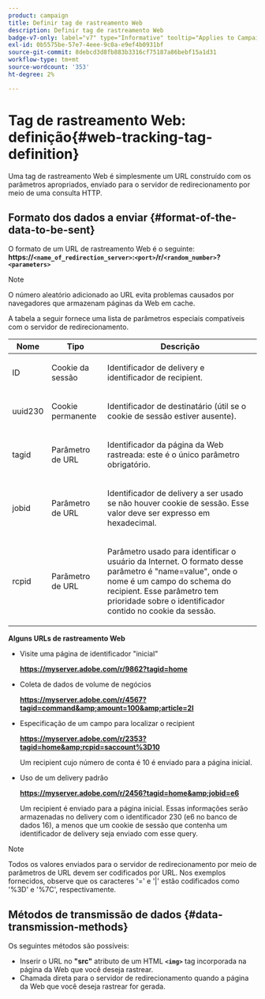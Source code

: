 ```yaml
---
product: campaign
title: Definir tag de rastreamento Web
description: Definir tag de rastreamento Web
badge-v7-only: label="v7" type="Informative" tooltip="Applies to Campaign Classic v7 only"
exl-id: 0b5575be-57e7-4eee-9c0a-e9ef4b0931bf
source-git-commit: 8debcd3d8fb883b3316cf75187a86bebf15a1d31
workflow-type: tm+mt
source-wordcount: '353'
ht-degree: 2%

---
```


# Tag de rastreamento Web: definição{#web-tracking-tag-definition}



Uma tag de rastreamento Web é simplesmente um URL construído com os parâmetros apropriados, enviado para o servidor de redirecionamento por meio de uma consulta HTTP.

## Formato dos dados a enviar {#format-of-the-data-to-be-sent}

O formato de um URL de rastreamento Web é o seguinte: **https://`<name_of_redirection_server>`:`<port>`/r/`<random_number>`?`<parameters>`**

>[!NOTE]
>
>O número aleatório adicionado ao URL evita problemas causados por navegadores que armazenam páginas da Web em cache.

A tabela a seguir fornece uma lista de parâmetros especiais compatíveis com o servidor de redirecionamento.

<table>
                     <thead>
                        <tr>
                           <th>Nome</th>
                           <th>Tipo</th>
                           <th>Descrição</th> 
                        </tr> 
                     </thead>
                     <tbody>
                        <tr>
                           <td>
                              <p>ID</p> 
                           </td>
                           <td>
                              <p>Cookie da sessão</p> 
                           </td>
                           <td>
                              <p>Identificador de delivery e identificador de recipient.</p> 
                           </td> 
                        </tr>
                        <tr>
                           <td>
                              <p>uuid230</p> 
                           </td>
                           <td>
                              <p>Cookie permanente</p> 
                           </td>
                           <td>
                              <p>Identificador de destinatário (útil se o cookie de sessão estiver ausente).</p> 
                           </td> 
                        </tr>
                        <tr>
                           <td>
                              <p>tagid</p> 
                           </td>
                           <td>
                              <p>Parâmetro de URL</p> 
                           </td>
                           <td>
                              <p>Identificador da página da Web rastreada: este é o único parâmetro obrigatório.</p> 
                           </td> 
                        </tr>
                        <tr>
                           <td>
                              <p>jobid</p> 
                           </td>
                           <td>
                              <p>Parâmetro de URL</p> 
                           </td>
                           <td>
                              <p>Identificador de delivery a ser usado se não houver cookie de sessão. Esse valor deve ser expresso em hexadecimal.
                              </p> 
                           </td> 
                        </tr>
                        <tr>
                           <td>
                              <p>rcpid</p> 
                           </td>
                           <td>
                              <p>Parâmetro de URL</p> 
                           </td>
                           <td>
                              <p>Parâmetro usado para identificar o usuário da Internet. O formato desse parâmetro é "name=value", onde o nome é um campo do schema do recipient. Esse parâmetro tem prioridade sobre o identificador contido no cookie da sessão.
                              </p> 
                           </td> 
                        </tr> 
                     </tbody>  
                  </table>

**Alguns URLs de rastreamento Web**

* Visite uma página de identificador &quot;inicial&quot;

   **https://myserver.adobe.com/r/9862?tagid=home**

* Coleta de dados de volume de negócios

   **https://myserver.adobe.com/r/4567?tagid=command&amp;amount=100&amp;article=2l**

* Especificação de um campo para localizar o recipient

   **https://myserver.adobe.com/r/2353?tagid=home&amp;rcpid=saccount%3D10**

   Um recipient cujo número de conta é 10 é enviado para a página inicial.

* Uso de um delivery padrão

   **https://myserver.adobe.com/r/2456?tagid=home&amp;jobid=e6**

   Um recipient é enviado para a página inicial. Essas informações serão armazenadas no delivery com o identificador 230 (e6 no banco de dados 16), a menos que um cookie de sessão que contenha um identificador de delivery seja enviado com esse query.

>[!NOTE]
>
>Todos os valores enviados para o servidor de redirecionamento por meio de parâmetros de URL devem ser codificados por URL. Nos exemplos fornecidos, observe que os caracteres &#39;=&#39; e &#39;|&#39; estão codificados como &#39;%3D&#39; e &#39;%7C&#39;, respectivamente.

## Métodos de transmissão de dados {#data-transmission-methods}

Os seguintes métodos são possíveis:

* Inserir o URL no **&quot;src&quot;** atributo de um HTML **`<img>`** tag incorporada na página da Web que você deseja rastrear.
* Chamada direta para o servidor de redirecionamento quando a página da Web que você deseja rastrear for gerada.
